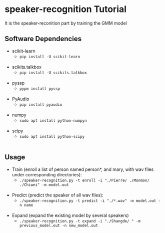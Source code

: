 # speaker-recognition Tutorial
It is the speaker-reconition part by training the GMM model

## Software Dependencies
- scikit-learn 
    - `pip install -U scikit-learn` <br>
    <br>
- scikits.talkbox 
    - `pip install -U scikits.talkbox` <br>
    <br>
- pyssp
    - `pypm install pyssp` <br>
    <br>
- PyAudio
    - `pip install pyaudio` <br>
    <br>
- numpy
    - `sudo apt install python-numpyn` <br>
    <br>
- scipy
    - `sudo apt install python-scipy` <br>
    <br>

## Usage
- Train (enroll a list of person named person*, and mary, with wav files under corresponding directories): <br>
    - `./speaker-recognition.py -t enroll -i "./Pierre/ ./Monmon/ ./Chiwei" -m model.out` <br>
    <br>
- Predict (predict the speaker of all wav files): <br>
    - `./speaker-recognition.py -t predict -i "./*.wav" -m model.out -n name` <br>
    <br>
- Expand (expand the existing model by several speakers) <br>
    - `./speaker-recognition.py -t expand -i "./Shangde/ " -m previous_model.out -n new_model.out` <br>
